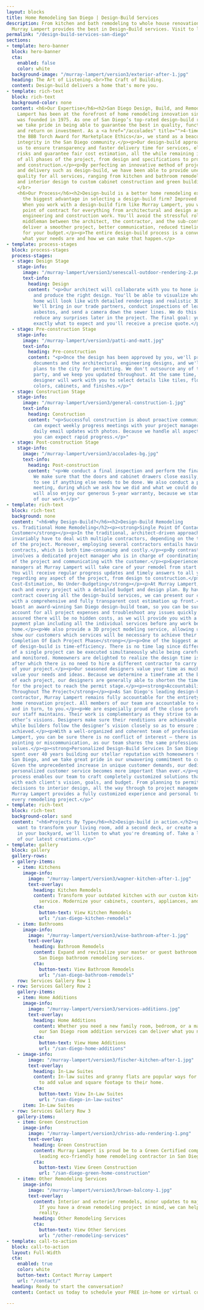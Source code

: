 ```yaml
---
layout: blocks
title: Home Remodeling San Diego | Design-Build Services
description: From kitchen and bath remodeling to whole house renovations in San Diego,
  Murray Lampert provides the best in Design-Build services. Visit to learn more.
permalink: "/design-build-services-san-diego"
sections:
- template: hero-banner
  block: hero-banner
  cta:
    enabled: false
    color: white
  background-image: "/murray-lampert/version3/exterior-after-1.jpg"
  heading: The Art of Listening.<br>The Craft of Building.
  content: Design-build delivers a home that's more you.
- template: rich-text
  block: rich-text
  background-color: none
  content: <h6>Our Expertise</h6><h2>San Diego Design, Build, and Remodeling</h2><p>Murray
    Lampert has been at the forefront of home remodeling innovation since the company
    was founded in 1975. As one of San Diego’s top-rated design-build remodeling firms,
    we take pride in being able to guarantee the best in quality, functionality, appeal,
    and return on investment. As a <a href="/accolades" title="">4-time winner of
    the BBB Torch Award for Marketplace Ethics</a>, we stand as a beacon of business
    integrity in the San Diego community.</p><p>Our design-build approach enables
    us to ensure transparency and faster delivery time for services, eliminate under-budgeting
    risks and guarantee fair cost estimation, all the while remaining in full control
    of all phases of the project, from design and specifications to project management
    and construction.</p><p>By perfecting an innovative method of project planning
    and delivery such as design-build, we have been able to provide uncompromising
    quality for all services, ranging from kitchen and bathroom remodels, room additions
    and interior design to custom cabinet construction and green building.</p>
    </br>
    <h6>Our Process</h6><h2>Design-build is a better home remodeling experience.</h2><p>What's
      the biggest advantage in selecting a design-build firm? Improved communication.
      When you work with a design-build firm like Murray Lampert, you will enjoy a single
      point of contract for everything from architectural and design aspects to the
      engineering and construction work. You'll avoid the stressful role of being the
      middleman between the architect, the contractor, and the sub-contractors. We'll
      deliver a smoother project, better communication, reduced timeline, and more bang
      for your budget.</p><p>The entire design-build process is a conversation about
      what your needs are and how we can make that happen.</p>
- template: process-stages
  block: process-stages
  process-stages:
  - stage: Design Stage
    stage-info:
      image: "/murray-lampert/version3/senescall-outdoor-rendering-2.png"
      text-info:
        heading: Design
        content: "<p>Our architect will collaborate with you to hone in on your wants
          and produce the right design. You'll be able to visualize what your future
          home will look like with detailed renderings and realistic 3D walkthroughs.
          We'll bring in our trade partners, conduct inspections of lead, mold, and
          asbestos, and send a camera down the sewer lines. We do this upfront to
          reduce any surprises later in the project. The final goal: you will know
          exactly what to expect and you'll receive a precise quote.</p>"
  - stage: Pre-construction Stage
    stage-info:
      image: "/murray-lampert/version3/patti-and-matt.jpg"
      text-info:
        heading: Pre-construction
        content: "<p>Once the design has been approved by you, we'll prepare the construction
          documents and the architectural engineering designs, and we'll submit the
          plans to the city for permitting. We don't outsource any of this to a third
          party, and we keep you updated throughout. At the same time, your interior
          designer will work with you to select details like tiles, flooring, paint
          colors, cabinets, and finishes.</p>"
  - stage: Construction Stage
    stage-info:
      image: "/murray-lampert/version3/general-construction-1.jpg"
      text-info:
        heading: Construction
        content: "<p>Successful construction is about proactive communication. You
          can expect weekly progress meetings with your project manager and almost
          daily email updates with photos. Because we handle all aspects of the construction,
          you can expect rapid progress.</p>"
  - stage: Post-construction Stage
    stage-info:
      image: "/murray-lampert/version3/accolades-bg.jpg"
      text-info:
        heading: Post-construction
        content: "<p>We conduct a final inspection and perform the final punch list.
          We make sure that the doors and cabinet drawers close easily, and we check
          to see if anything else needs to be done. We also conduct a post-construction
          meeting, during which we ask how we did and what we could do better. You
          will also enjoy our generous 5-year warranty, because we stand by the quality
          of our work.</p>"
- template: rich-text
  block: rich-text
  background: none
  content: "<h6>Why Design-Build?</h6><h2>Design-Build Remodeling
  vs. Traditional Home Remodeling</h2><p><strong>Single Point Of Contact For The
  Customer</strong></p><p>In the traditional, architect-driven approach, customers
  invariably have to deal with multiple contractors, depending on the type and scope
  of the project. Moreover, employing several contractors entails having several
  contracts, which is both time-consuming and costly.</p><p>By contrast, design-build
  involves a dedicated project manager who is in charge of coordinating all aspects
  of the project and communicating with the customer.</p><p>Experienced project
  managers at Murray Lampert will take care of your remodel from start to finish.
  You will receive regular progress updates and timely answers to all your questions
  regarding any aspect of the project, from design to construction.</p><p><strong>Controlled
  Cost-Estimation, No Under-Budgeting</strong></p><p>At Murray Lampert, we begin
  each and every project with a detailed budget and design plan. By having a single
  contract covering all the design-build services, we can present our customers
  with a comprehensive and fully transparent cost estimation up front.</p><p>We
  boast an award-winning San Diego design-build team, so you can be sure we will
  account for all project expenses and troubleshoot any issues quickly and efficiently.</p><p>Rest
  assured there will be no hidden costs, as we will provide you with a detailed
  payment plan including all the individual services before any work begins on your
  home.</p><p>We also provide a 3D project modeling service, allowing us to explicitly
  show our customers which services will be necessary to achieve their desired end-result.</p><p><strong>Timely
  Completion Of Each Project Phase</strong></p><p>One of the biggest advantages
  of design-build is time-efficiency. There is no time lag since different stages
  of a single project can be executed simultaneously while being carefully coordinated
  and monitored. Homeowners are delighted to realize the design time is shortened,
  after which there is no need to hire a different contractor to carry out the rest
  of your project.</p><p>Our seasoned designers value your time as much as they
  value your needs and ideas. Because we determine a timeframe at the beginning
  of each project, our designers are generally able to shorten the timeframe necessary
  for the project to reach the permit stage.</p><p><strong>Accountability And Consistency
  Throughout The Project</strong></p><p>As San Diego's leading design-build remodeling
  contractor, Murray Lampert remains fully accountable for the entirety of your
  home renovation project. All members of our team are accountable to each other,
  and in turn, to you.</p><p>We are especially proud of the close professional relationships
  our staff maintains. Their work is complementary as they strive to achieve each
  other’s visions. Designers make sure their renditions are achievable by the builders,
  while builders follow the designer’s vision closely so as to ensure it is accurately
  achieved.</p><p>With a well-organized and coherent team of professionals at Murray
  Lampert, you can be sure there is no conflict of interest – there is no finger
  pointing or miscommunication, as our team shares the same professional goals and
  values.</p><p><strong>Personalized Design-Build Services In San Diego</strong></p><p>We're
  spent over 40 years building our stellar reputation with homeowners throughout
  San Diego, and we take great pride in our unwavering commitment to customer satisfaction.
  Given the unprecedented increase in unique customer demands, our dedication to
  personalized customer service becomes more important than ever.</p><p>Our design-build
  process enables our team to craft completely customized solutions that fit perfectly
  with each client's vision, goals, and budget. From planning to permits, architectural
  decisions to interior design, all the way through to project management and construction,
  Murray Lampert provides a fully customized experience and personal touch with
  every remodeling project.</p>"
- template: rich-text
  block: rich-text
  background-color: sand
  content: "<h6>Projects By Type</h6><h2>Design-build in action.</h2><p>Whether you
    want to transform your living room, add a second deck, or create a wonderful oasis
    in your backyard, we'll listen to what you're dreaming of. Take a look at some
    of our latest creations.</p>"
- template: gallery
  block: gallery
  gallery-rows:
  - gallery-items:
    - item: Kitchens
      image-info:
        image: "/murray-lampert/version3/wagner-kitchen-after-1.jpg"
        text-overlay:
          heading: Kitchen Remodels
          content: Transform your outdated kitchen with our custom kitchen remodeling
            service. Modernize your cabinets, counters, appliances, and more.
          cta:
            button-text: View Kitchen Remodels
            url: "/san-diego-kitchen-remodels"
    - item: Bathrooms
      image-info:
        image: "/murray-lampert/version3/wise-bathroom-after-1.jpg"
        text-overlay:
          heading: Bathroom Remodels
          content: Expand and revitalize your master or guest bathroom with our custom
            San Diego bathroom remodeling services.
          cta:
            button-text: View Bathroom Remodels
            url: "/san-diego-bathroom-remodels"
    row: Services Gallery Row 1
  - row: Services Gallery Row 2
    gallery-items:
    - item: Home Additions
      image-info:
        image: "/murray-lampert/version3/services-additions.jpg"
        text-overlay:
          heading: Home Additions
          content: Whether you need a new family room, bedroom, or a master suite,
            our San Diego room addition services can deliver what you need.
          cta:
            button-text: View Home Additions
            url: "/san-diego-home-additions"
    - image-info:
        image: "/murray-lampert/version3/fischer-kitchen-after-1.jpg"
        text-overlay:
          heading: In-Law Suites
          content: In-law suites and granny flats are popular ways for San Diegans
            to add value and square footage to their home.
          cta:
            button-text: View In-Law Suites
            url: "/san-diego-in-law-suites"
      item: In-Law Suites
  - row: Services Gallery Row 3
    gallery-items:
    - item: Green Construction
      image-info:
        image: "/murray-lampert/version3/chriss-adu-rendering-1.png"
        text-overlay:
          heading: Green Construction
          content: Murray Lampert is proud be to a Green Certified company, and a
            leading eco-friendly home remodeling contractor in San Diego.
          cta:
            button-text: View Green Construction
            url: "/san-diego-green-home-construction"
    - item: Other Remodeling Services
      image-info:
        image: "/murray-lampert/version3/brown-balcony-1.jpg"
        text-overlay:
          content: Interior and exterior remodels, minor updates to major renovations.
            If you have a dream remodeling project in mind, we can help make it a
            reality.
          heading: Other Remodeling Services
          cta:
            button-text: View Other Services
            url: "/other-remodeling-services"
- template: call-to-action
  block: call-to-action
  layout: Full-Width
  cta:
    enabled: true
    color: white
    button-text: Contact Murray Lampert
    url: "/contact/"
  heading: Ready to start the conversation?
  content: Contact us today to schedule your FREE in-home or virtual consultation.

---
```

